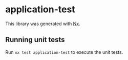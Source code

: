 # application-test

This library was generated with [Nx](https://nx.dev).

## Running unit tests

Run `nx test application-test` to execute the unit tests.
